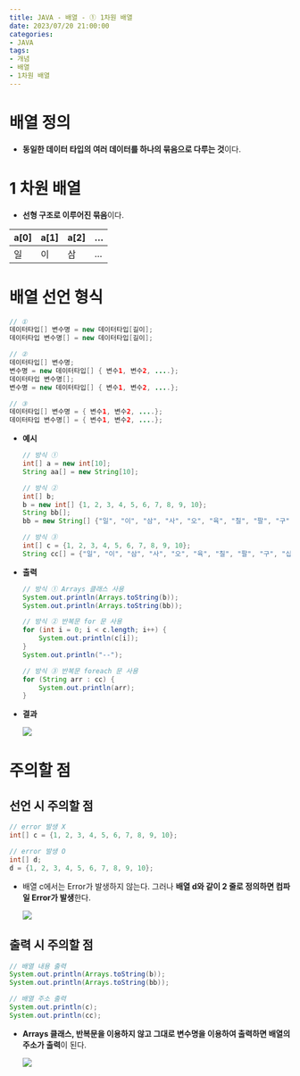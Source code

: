 ```yaml
---
title: JAVA - 배열 - ① 1차원 배열
date: 2023/07/20 21:00:00
categories:
- JAVA
tags:
- 개념
- 배열
- 1차원 배열
---
```


# 배열 정의

- **동일한 데이터 타입의 여러 데이터를 하나의 묶음으로 다루는 것**이다.

# 1 차원 배열

- **선형 구조로 이루어진 묶음**이다.

| a[0] | a[1] | a[2] | … |
| --- | --- | --- | --- |
| 일 | 이 | 삼 | … |

# 배열 선언 형식

```java
// ①
데이터타입[] 변수명 = new 데이터타입[길이];
데이터타입 변수명[] = new 데이터타입[길이];

// ②
데이터타입[] 변수명;
변수명 = new 데이터타입[] { 변수1, 변수2, ....};
데이터타입 변수명[];
변수명 = new 데이터타입[] { 변수1, 변수2, ....};

// ③
데이터타입[] 변수명 = { 변수1, 변수2, ....};
데이터타입 변수명[] = { 변수1, 변수2, ....};
```

- **예시**
    
    ```java
    // 방식 ①
    int[] a = new int[10];
    String aa[] = new String[10];
    
    // 방식 ②
    int[] b;
    b = new int[] {1, 2, 3, 4, 5, 6, 7, 8, 9, 10};
    String bb[];
    bb = new String[] {"일", "이", "삼", "사", "오", "육", "칠", "팔", "구", "십"};
    
    // 방식 ③
    int[] c = {1, 2, 3, 4, 5, 6, 7, 8, 9, 10};
    String cc[] = {"일", "이", "삼", "사", "오", "육", "칠", "팔", "구", "십"};
    ```
    

- **출력**
    
    ```java
    // 방식 ① Arrays 클래스 사용
    System.out.println(Arrays.toString(b));
    System.out.println(Arrays.toString(bb));
    
    // 방식 ② 반복문 for 문 사용
    for (int i = 0; i < c.length; i++) {
    	System.out.println(c[i]);
    }
    System.out.println("--");
    
    // 방식 ③ 반복문 foreach 문 사용
    for (String arr : cc) {
    	System.out.println(arr);
    }
    ```
    
- **결과**
    
    ![](/Images/2023/07/JAVA-배열-①/Untitled.png)
    

# 주의할 점

## 선언 시 주의할 점

```java
// error 발생 X
int[] c = {1, 2, 3, 4, 5, 6, 7, 8, 9, 10};

// error 발생 O
int[] d;
d = {1, 2, 3, 4, 5, 6, 7, 8, 9, 10};
```

- 배열 c에서는 Error가 발생하지 않는다. 그러나 **배열 d와 같이 2 줄로 정의하면 컴파일 Error가 발생**한다.
    
    ![](/Images/2023/07/JAVA-배열-①/Untitled%201.png)
    

## 출력 시 주의할 점

```java
// 배열 내용 출력
System.out.println(Arrays.toString(b));
System.out.println(Arrays.toString(bb));

// 배열 주소 출력
System.out.println(c);
System.out.println(cc);
```

- **Arrays 클래스, 반복문을 이용하지 않고 그대로 변수명을 이용하여 출력하면 배열의 주소가 출력**이 된다.
    
    ![](/Images/2023/07/JAVA-배열-①/Untitled%202.png)